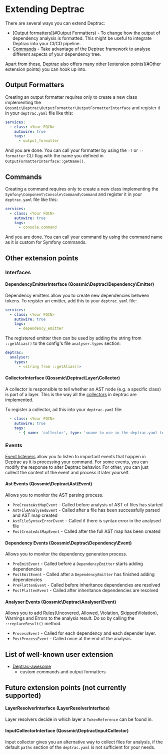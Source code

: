 # Extending Deptrac

There are several ways you can extend Deptrac:

- [Output formatters](#Output Formatters) - To change how the output of
  dependency analysis is formatted. This might be useful to integrate Deptrac
  into your CI/CD pipeline.
- [Commands](#Commands) - Take advantage of the Deptrac framework to analyse
  different aspects of your dependency tree.

Apart from those, Deptrac also offers many
other [extension points](#Other extension points) you can hook up into.

## Output Formatters

Creating an output formatter requires only to create a new class implementing
the `Qossmic\Deptrac\OutputFormatter\OutputFormatterInterface` and register it
in your `deptrac.yaml` file like this:

```yaml
services:
  - class: <Your FQCN>
    autowire: true
    tags:
      - output_formatter
```

And you are done. You can call your formatter by using the `-f` or `--formatter`
CLI flag with the name you defined in `OutputFormatterInterface::getName()`.

## Commands

Creating a command requires only to create a new class implementing
the `Symfony\Component\Console\Command\Command` and register it
in your `deptrac.yaml` file like this:

```yaml
services:
  - class: <Your FQCN>
    autowire: true
    tags:
      - console.command
```

And you are done. You can call your command by using the command name as it is
custom for Symfony commands.

## Other extension points

### Interfaces

#### DependencyEmitterInterface (Qossmic\Deptrac\Dependency\Emitter)

Dependency emitters allow you to create new dependencies between tokens. To
register an emitter, add this to your `deptrac.yaml` file:

```yaml
services:
  - class: <Your FQCN>
    autowire: true
    tags:
      - dependency_emitter
```

The registered emitter then can be used by adding the string from `::getAlias()`
to the config's file `analyser.types` section:

```yaml
deptrac:
  analyser:
    types:
      - <string from ::getAlias()>
```

#### CollectorInterface (Qossmic\Deptrac\Layer\Collector)

A collector is responsible to tell whether an AST node (e.g. a specific class)
is part of a layer. This is the way all the [collectors](collectors.md) in
deptrac are implemented.

To register a collector, ad this into your `deptrac.yaml` file:

```yaml
  - class: <Your FQCN>
    autowire: true
    tags:
      - { name: 'collector', type: '<name to use in the deptrac.yaml to invoke the collector>' }
```

### Events

[Event listeners](https://symfony.com/doc/current/event_dispatcher.html#creating-an-event-listener)
allow you to listen to important events that happen in Deptrac as it is
processing your command. For some events, you can modify the response to alter
Deptrac behavior. For other, you can just collect the content of the event and
process it later yourself.

#### Ast Events (Qossmic\Deptrac\Ast\Event)

Allows you to monitor the AST parsing process.

- `PreCreateAstMapEvent` - Called before analysis of AST of files has started
- `AstFileAnalysedEvent` - Called after a file has been successfully parsed and
  AST map created
- `AstFileSyntaxErrorEvent` - Called if there is syntax error in the analysed
  file
- `PostCreateAstMapEvent` - Called after the full AST map has been created

#### Dependency Events (Qossmic\Deptrac\Dependency\Event)

Allows you to monitor the dependency generation process.

- `PreEmitEvent` - Called before a `DependencyEmitter` starts adding
  dependencies
- `PostEmitEvent` - Called after a `DependencyEmitter` has finished adding
  dependencies
- `PreFlattenEvent` - Called before inheritance dependencies are resolved
- `PostFlattenEvent` - Called after inheritance dependencies are resolved

#### Analyser Events (Qossmic\Deptrac\Analyser\Event)

Allows you to add Rules(Uncovered, Allowed, Violation, SkippedViolation),
Warnings and Errors to the analysis result. Do so by calling
the `::replaceResult()` method.

- `ProcessEvent` - Called for each dependency and each depender layer.
- `PostProcessEvent` - Called once at the end of the analysis.

## List of well-known user extension

- [Deptrac-awesome](https://packagist.org/packages/dance-engineer/deptrac-awesome)
    - custom commands and output formatters

## Future extension points (not currently supported)

#### LayerResolverInterface (LayerResolverInterface)

Layer resolvers decide in which layer a `TokenReference` can be found in.

#### InputCollectorInterface (Qossmic\Deptrac\InputCollector)

Input collector gives you an alternative way to collect files for analysis, if
the default `paths` section of the `deptrac.yaml` is not sufficient for your
needs.
